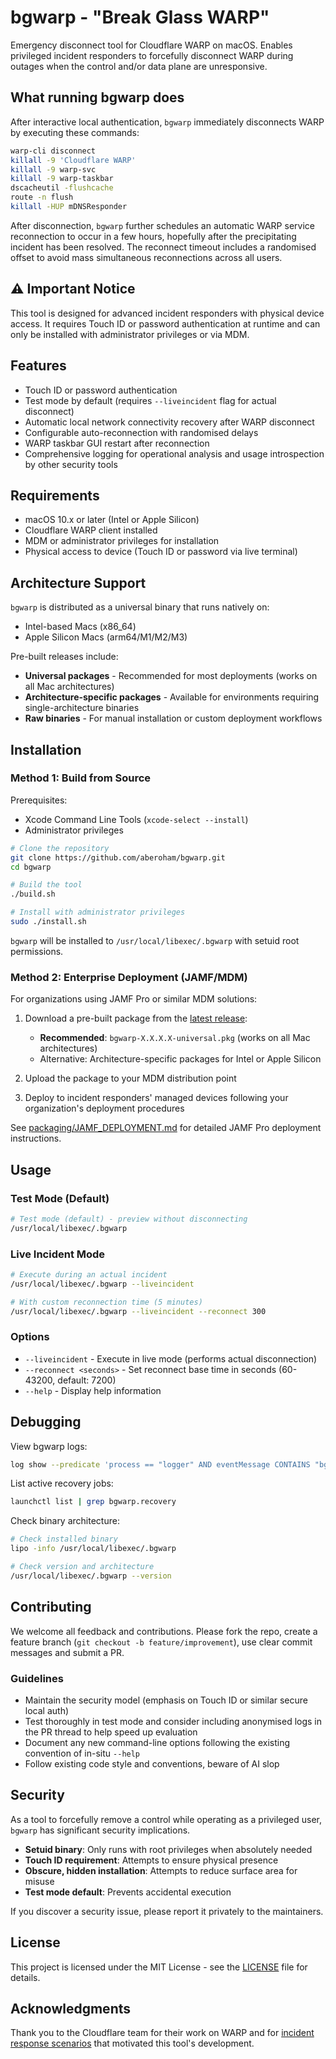 # bgwarp - "Break Glass WARP"

Emergency disconnect tool for Cloudflare WARP on macOS. Enables privileged incident responders to forcefully disconnect WARP during outages when the control and/or data plane are unresponsive.

## What running bgwarp does

After interactive local authentication, `bgwarp` immediately disconnects WARP by executing these commands:

```bash
warp-cli disconnect
killall -9 'Cloudflare WARP'
killall -9 warp-svc
killall -9 warp-taskbar
dscacheutil -flushcache
route -n flush
killall -HUP mDNSResponder
```
After disconnection, `bgwarp` further schedules an automatic WARP service reconnection to occur in a few hours, hopefully after the precipitating incident has been resolved. The reconnect timeout includes a randomised offset to avoid mass simultaneous reconnections across all users.

## ⚠️ Important Notice

This tool is designed for advanced incident responders with physical device access. It requires Touch ID or password authentication at runtime and can only be installed with administrator privileges or via MDM.

## Features

- Touch ID or password authentication
- Test mode by default (requires `--liveincident` flag for actual disconnect)
- Automatic local network connectivity recovery after WARP disconnect
- Configurable auto-reconnection with randomised delays
- WARP taskbar GUI restart after reconnection
- Comprehensive logging for operational analysis and usage introspection by other security tools

## Requirements

- macOS 10.x or later (Intel or Apple Silicon)
- Cloudflare WARP client installed
- MDM or administrator privileges for installation
- Physical access to device (Touch ID or password via live terminal)

## Architecture Support

`bgwarp` is distributed as a universal binary that runs natively on:
- Intel-based Macs (x86_64)
- Apple Silicon Macs (arm64/M1/M2/M3)

Pre-built releases include:
- **Universal packages** - Recommended for most deployments (works on all Mac architectures)
- **Architecture-specific packages** - Available for environments requiring single-architecture binaries
- **Raw binaries** - For manual installation or custom deployment workflows

## Installation

### Method 1: Build from Source

Prerequisites:
- Xcode Command Line Tools (`xcode-select --install`)
- Administrator privileges

```bash
# Clone the repository
git clone https://github.com/aberoham/bgwarp.git
cd bgwarp

# Build the tool
./build.sh

# Install with administrator privileges
sudo ./install.sh
```

`bgwarp` will be installed to `/usr/local/libexec/.bgwarp` with setuid root permissions.

### Method 2: Enterprise Deployment (JAMF/MDM)

For organizations using JAMF Pro or similar MDM solutions:

1. Download a pre-built package from the [latest release](https://github.com/aberoham/bgwarp/releases/latest):
   - **Recommended**: `bgwarp-X.X.X.X-universal.pkg` (works on all Mac architectures)
   - Alternative: Architecture-specific packages for Intel or Apple Silicon

2. Upload the package to your MDM distribution point

3. Deploy to incident responders' managed devices following your organization's deployment procedures

See [packaging/JAMF_DEPLOYMENT.md](packaging/JAMF_DEPLOYMENT.md) for detailed JAMF Pro deployment instructions.

## Usage

### Test Mode (Default)
```bash
# Test mode (default) - preview without disconnecting
/usr/local/libexec/.bgwarp
```

### Live Incident Mode
```bash
# Execute during an actual incident
/usr/local/libexec/.bgwarp --liveincident

# With custom reconnection time (5 minutes)
/usr/local/libexec/.bgwarp --liveincident --reconnect 300
```

### Options

- `--liveincident` - Execute in live mode (performs actual disconnection)
- `--reconnect <seconds>` - Set reconnect base time in seconds (60-43200, default: 7200)
- `--help` - Display help information

## Debugging

View bgwarp logs:
```bash
log show --predicate 'process == "logger" AND eventMessage CONTAINS "bgwarp"' --last 1h
```

List active recovery jobs:
```bash
launchctl list | grep bgwarp.recovery
```

Check binary architecture:
```bash
# Check installed binary
lipo -info /usr/local/libexec/.bgwarp

# Check version and architecture
/usr/local/libexec/.bgwarp --version
```

## Contributing

We welcome all feedback and contributions. Please fork the repo, create a feature branch (`git checkout -b feature/improvement`), 
use clear commit messages and submit a PR.

### Guidelines

- Maintain the security model (emphasis on Touch ID or similar secure local auth)
- Test thoroughly in test mode and consider including anonymised logs in the PR thread to help speed up evaluation
- Document any new command-line options following the existing convention of in-situ `--help`
- Follow existing code style and conventions, beware of AI slop

## Security

As a tool to forcefully remove a control while operating as a privileged user, `bgwarp` has significant security implications.

- **Setuid binary**: Only runs with root privileges when absolutely needed
- **Touch ID requirement**: Attempts to ensure physical presence
- **Obscure, hidden installation**: Attempts to reduce surface area for misuse
- **Test mode default**: Prevents accidental execution

If you discover a security issue, please report it privately to the maintainers.

## License

This project is licensed under the MIT License - see the [LICENSE](LICENSE) file for details.

## Acknowledgments

Thank you to the Cloudflare team for their work on WARP and for [incident response scenarios](https://www.cloudflarestatus.com/incidents/25r9t0vz99rp) that motivated this tool's development.

